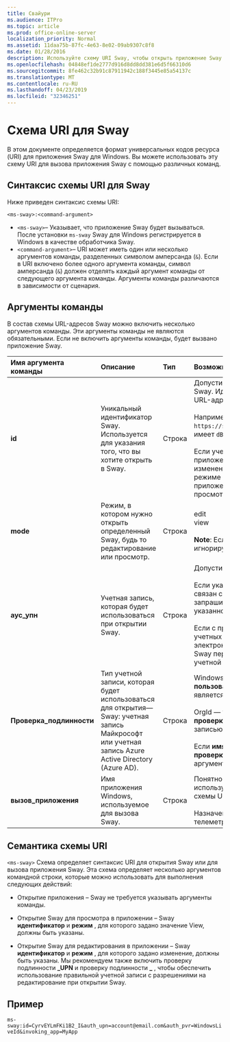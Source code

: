 ```yaml
---
title: Свайури
ms.audience: ITPro
ms.topic: article
ms.prod: office-online-server
localization_priority: Normal
ms.assetid: 11daa75b-87fc-4e63-8e02-09ab9307c8f8
ms.date: 01/28/2016
description: Используйте схему URI Sway, чтобы открыть приложение Sway и просмотреть или изменить Sway.
ms.openlocfilehash: 04848ef1de2777d916d8dd8dd381e6d5f66310d6
ms.sourcegitcommit: 8fe462c32b91c87911942c188f3445e85a54137c
ms.translationtype: MT
ms.contentlocale: ru-RU
ms.lasthandoff: 04/23/2019
ms.locfileid: "32346251"
---
```

# <a name="sway-uri-scheme"></a>Схема URI для Sway

В этом документе определяется формат универсальных кодов ресурса (URI) для приложения Sway для Windows. Вы можете использовать эту схему URI для вызова приложения Sway с помощью различных команд.

## <a name="sway-uri-scheme-syntax"></a>Синтаксис схемы URI для Sway

Ниже приведен синтаксис схемы URI:

`<ms-sway>:<command-argument>`

- `<ms-sway>`&ndash; Указывает, что приложение Sway будет вызываться. После установки `ms-sway` Sway для Windows регистрируется в Windows в качестве обработчика Sway.
- `<command-argument>`&ndash; URI может иметь один или несколько аргументов команды, разделенных символом амперсанда (`&`). Если в URI включено более одного аргумента команды, символ амперсанда (`&`) должен отделять каждый аргумент команды от следующего аргумента команды. Аргументы команды различаются в зависимости от сценария. 

## <a name="command-arguments"></a>Аргументы команды

В состав схемы URL-адресов Sway можно включить несколько аргументов команды. Эти аргументы команды не являются обязательными. Если не включить аргументы команды, будет вызвано приложение Sway.

|Имя аргумента команды|Описание|Тип|Возможные значения|Обязательный?|
|:-----|:-----|:-----|:-----|:-----|
|**id**|Уникальный идентификатор Sway. Используется для указания того, что вы хотите открыть в Sway.|Строка|Допустимый уникальный идентификатор для Sway. Идентификатор всегда является частью URL-адреса Sway.<br/><br/>Например, для следующего Sway `https://sway.com/dBheQgVZ1RQBfiQU`идентификатор имеет `dBheQgVZ1RQBfiQU`значение.<br/><br/>Если учетная запись пользователя, связанная с приложением Sway, обладает разрешениями на изменение, приложение Sway откроется в режиме редактирования. В противном случае приложение открывает Sway в режиме просмотра.|Нет|
|**mode**|Режим, в котором нужно открыть определенный Sway, будь то редактирование или просмотр.|Строка|edit<br/>view<br/><br/>**Note**: Если **ID** не указан, этот аргумент команды игнорируется.|Нет|
|**аус_упн**|Учетная запись, которая будет использоваться при открытии Sway.|Строка|Допустимый адрес электронной почты.<br/><br/>Если указанный адрес электронной почты не связан с учетной записью Sway, Sway запрашивает вход пользователя в качестве указанного пользователя.<br/><br/>Если с приложением Sway связано несколько учетных записей, а указанный адрес электронной почты существует, приложение Sway переключается на использование этой учетной записи при вызове.|Нет|
|**Проверка\_подлинности**|Тип учетной записи, которая будет использоваться для открытия&mdash;Sway: учетная запись Майкрософт или учетная запись Azure Active Directory (Azure AD).|Строка|WindowsLiveId — указывает, что учетная запись **пользователя для проверки\_** подлинности является учетной записью Майкрософт.<br/><br/>OrgId — указывает, что учетная запись- **UPN проверки\_** подлинности является учетной записью Azure AD.<br/><br/>Если **имя участника\_-пользователя для проверки** подлинности не указано, этот аргумент команды игнорируется.|Нет|
|**вызов\_приложения**|Имя приложения Windows, используемое для вызова Sway.|Строка|Понятное имя приложения Windows, используемое для вызова Sway с помощью схемы URL-адресов Sway.<br/><br/>Назначение этого аргумента команды — для телеметрии и отслеживания.|Нет|

## <a name="uri-scheme-semantics"></a>Семантика схемы URI

`<ms-sway>` Схема определяет синтаксис URI для открытия Sway или для вызова приложения Sway. Эта схема определяет несколько аргументов командной строки, которые можно использовать для выполнения следующих действий: 

- Открытие приложения &ndash; Sway не требуется указывать аргументы команды. 

- Открытие Sway для просмотра в приложении &ndash; Sway **идентификатор** и **режим** , для которого задано значение View, должны быть указаны. 

- Открытие Sway для редактирования в приложении &ndash; Sway **идентификатор** и **режим** , для которого задано изменение, должны быть указаны. Мы рекомендуем также включить проверку подлинности **\_UPN** и проверку подлинности **\_** , чтобы обеспечить использование правильной учетной записи с разрешениями на редактирование при открытии Sway.  

## <a name="example"></a>Пример

`ms-sway:id=CyrvEYLmFKi1B2_I&auth_upn=account@email.com&auth_pvr=WindowsLiveId&invoking_app=MyApp` 



